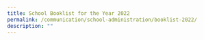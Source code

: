```yaml
---
title: School Booklist for the Year 2022
permalink: /communication/school-administration/booklist-2022/
description: ""
---
```

